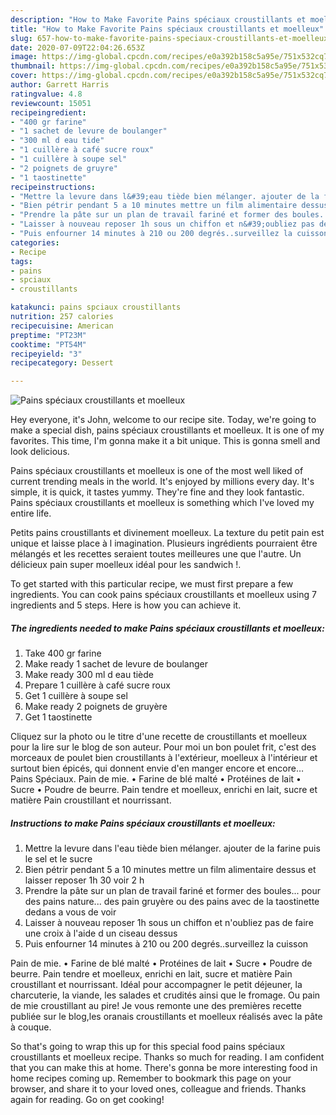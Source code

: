 ```yaml
---
description: "How to Make Favorite Pains spéciaux croustillants et moelleux"
title: "How to Make Favorite Pains spéciaux croustillants et moelleux"
slug: 657-how-to-make-favorite-pains-speciaux-croustillants-et-moelleux
date: 2020-07-09T22:04:26.653Z
image: https://img-global.cpcdn.com/recipes/e0a392b158c5a95e/751x532cq70/pains-speciaux-croustillants-et-moelleux-photo-principale-de-la-recette.jpg
thumbnail: https://img-global.cpcdn.com/recipes/e0a392b158c5a95e/751x532cq70/pains-speciaux-croustillants-et-moelleux-photo-principale-de-la-recette.jpg
cover: https://img-global.cpcdn.com/recipes/e0a392b158c5a95e/751x532cq70/pains-speciaux-croustillants-et-moelleux-photo-principale-de-la-recette.jpg
author: Garrett Harris
ratingvalue: 4.8
reviewcount: 15051
recipeingredient:
- "400 gr farine"
- "1 sachet de levure de boulanger"
- "300 ml d eau tide"
- "1 cuillère à café sucre roux"
- "1 cuillère à soupe sel"
- "2 poignets de gruyre"
- "1 taostinette"
recipeinstructions:
- "Mettre la levure dans l&#39;eau tiède bien mélanger. ajouter de la farine puis le sel et le sucre"
- "Bien pétrir pendant 5 a 10 minutes mettre un film alimentaire dessus et laisser reposer 1h 30 voir 2 h"
- "Prendre la pâte sur un plan de travail fariné et former des boules... pour des pains nature... des pain gruyère ou des pains avec de la taostinette dedans a vous de voir"
- "Laisser à nouveau reposer 1h sous un chiffon et n&#39;oubliez pas de faire une croix à l&#39;aide d un ciseau dessus"
- "Puis enfourner 14 minutes à 210 ou 200 degrés..surveillez la cuisson"
categories:
- Recipe
tags:
- pains
- spciaux
- croustillants

katakunci: pains spciaux croustillants 
nutrition: 257 calories
recipecuisine: American
preptime: "PT23M"
cooktime: "PT54M"
recipeyield: "3"
recipecategory: Dessert

---
```



![Pains spéciaux croustillants et moelleux](https://img-global.cpcdn.com/recipes/e0a392b158c5a95e/751x532cq70/pains-speciaux-croustillants-et-moelleux-photo-principale-de-la-recette.jpg)

Hey everyone, it's John, welcome to our recipe site. Today, we're going to make a special dish, pains spéciaux croustillants et moelleux. It is one of my favorites. This time, I'm gonna make it a bit unique. This is gonna smell and look delicious.

Pains spéciaux croustillants et moelleux is one of the most well liked of current trending meals in the world. It's enjoyed by millions every day. It's simple, it is quick, it tastes yummy. They're fine and they look fantastic. Pains spéciaux croustillants et moelleux is something which I've loved my entire life.

Petits pains croustillants et divinement moelleux. La texture du petit pain est unique et laisse place à l imagination. Plusieurs ingrédients pourraient être mélangés et les recettes seraient toutes meilleures une que l&#39;autre. Un délicieux pain super moelleux idéal pour les sandwich !.


To get started with this particular recipe, we must first prepare a few ingredients. You can cook pains spéciaux croustillants et moelleux using 7 ingredients and 5 steps. Here is how you can achieve it.

<!--inarticleads1-->

##### The ingredients needed to make Pains spéciaux croustillants et moelleux:

1. Take 400 gr farine
1. Make ready 1 sachet de levure de boulanger
1. Make ready 300 ml d eau tiède
1. Prepare 1 cuillère à café sucre roux
1. Get 1 cuillère à soupe sel
1. Make ready 2 poignets de gruyère
1. Get 1 taostinette


Cliquez sur la photo ou le titre d&#39;une recette de croustillants et moelleux pour la lire sur le blog de son auteur. Pour moi un bon poulet frit, c&#39;est des morceaux de poulet bien croustillants à l&#39;extérieur, moelleux à l&#39;intérieur et surtout bien épicés, qui donnent envie d&#39;en manger encore et encore… Pains Spéciaux. Pain de mie. • Farine de blé malté • Protéines de lait • Sucre • Poudre de beurre. Pain tendre et moelleux, enrichi en lait, sucre et matière Pain croustillant et nourrissant. 

<!--inarticleads2-->

##### Instructions to make Pains spéciaux croustillants et moelleux:

1. Mettre la levure dans l&#39;eau tiède bien mélanger. ajouter de la farine puis le sel et le sucre
1. Bien pétrir pendant 5 a 10 minutes mettre un film alimentaire dessus et laisser reposer 1h 30 voir 2 h
1. Prendre la pâte sur un plan de travail fariné et former des boules... pour des pains nature... des pain gruyère ou des pains avec de la taostinette dedans a vous de voir
1. Laisser à nouveau reposer 1h sous un chiffon et n&#39;oubliez pas de faire une croix à l&#39;aide d un ciseau dessus
1. Puis enfourner 14 minutes à 210 ou 200 degrés..surveillez la cuisson


Pain de mie. • Farine de blé malté • Protéines de lait • Sucre • Poudre de beurre. Pain tendre et moelleux, enrichi en lait, sucre et matière Pain croustillant et nourrissant. Idéal pour accompagner le petit déjeuner, la charcuterie, la viande, les salades et crudités ainsi que le fromage. Ou pain de mie croustillant au pire! Je vous remonte une des premières recette publiée sur le blog,les oranais croustillants et moelleux réalisés avec la pâte à couque. 

So that's going to wrap this up for this special food pains spéciaux croustillants et moelleux recipe. Thanks so much for reading. I am confident that you can make this at home. There's gonna be more interesting food in home recipes coming up. Remember to bookmark this page on your browser, and share it to your loved ones, colleague and friends. Thanks again for reading. Go on get cooking!
